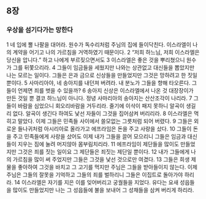 ## 8장
### 우상을 섬기다가는 망한다
1 네 입에 뿔 나팔을 대어라. 원수가 독수리처럼 주님의 집에 들이닥친다. 이스라엘이 나의 계약을 어기고 나의 가르침을 거역하였기 때문이다.
2 “저희 하느님, 저희 이스라엘은 당신을 압니다.” 하고 나에게 부르짖으면서도
3 이스라엘은 좋은 것을 뿌리쳤으니 원수가 그를 뒤쫓으리라.
4 그들이 임금들을 세웠지만 나와는 상관없고 대신들을 뽑았지만 나는 모르는 일이다. 그들은 은과 금으로 신상들을 만들었지만 그것은 망하려고 한 짓일 뿐이다.
5 사마리아야, 네 송아지를 내던져 버려라. 내 분노가 그들을 향해 타오른다. 그들이 언제면 죄를 벗을 수 있을까?
6 송아지 신상은 이스라엘에서 나온 것 대장장이가 만든 것일 뿐 결코 하느님이 아니다. 정녕 사마리아의 송아지는 산산조각이 나리라.
7 그들이 바람을 심었으니 회오리바람을 거두리라. 줄기에 이삭이 패지 못하니 알곡이 생길 리 없다. 알곡이 생긴다 하여도 낯선 자들이 그것을 집어삼켜 버리리라.
8 이스라엘은 먹히고 말았다. 이제 그들은 민족들 사이에서 쓸모없는 그릇처럼 되어 버렸다.
9 그들은 외로운 들나귀처럼 아시리아로 올라가고 에프라임은 돈을 주고 사랑을 샀다.
10 그들이 돈을 주고 민족들에게 사랑을 샀어도 이제 내가 그들을 끌어 모으리니 그들은 임금과 대신들이 지우는 짐에 눌려 머지않아 몸부림치리라.
11 에프라임이 제단들을 많이도 만들었지만 그것은 죄를 짓는 일이요 그 제단들은 죄짓는 제단일 뿐이다.
12 내가 그들에게 나의 가르침을 많이 써 주었지만 그들은 그것을 낯선 것으로만 여겼다.
13 그들은 희생 제물을 좋아하여 그것을 바치고 그 고기를 먹지만 주님은 그들을 받아들이지 않는다. 이제 주님은 그들의 잘못을 기억하고 그들의 죄를 벌하리니 그들은 이집트로 돌아가야 하리라.
14 이스라엘은 자기를 지은 이를 잊어버리고 궁궐들을 지었다. 유다는 요새 성읍들을 많이도 만들었지만 나는 그 성읍들에 불을 보내어 그 성채들을 삼켜 버리게 하리라.
